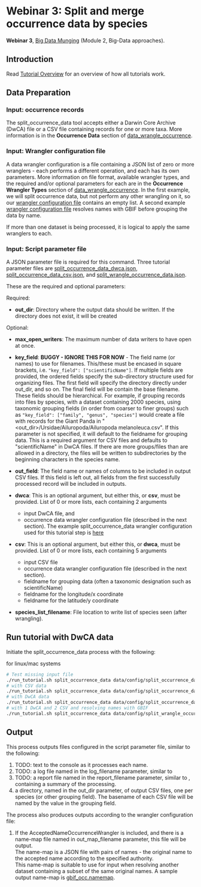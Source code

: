 # Webinar 3: Split and merge occurrence data by species

**Webinar 3**, [Big Data Munging](https://docs.google.com/document/d/1CqYkCUlY40p8NnqM-GtcLju70jrAG45FGejJ26sS3_U/edit#heading=h.eax09dyp58l1)
(Module 2, Big-Data approaches).

## Introduction

Read [Tutorial Overview](../tutorial/w1_overview.md) for an overview of how all
tutorials work.

## Data Preparation

### Input: occurrence records

The split_occurrence_data tool accepts either a Darwin Core Archive (DwCA) file or a
CSV file containing records for one or more taxa.  More information is in the
**Occurrence Data** section of [data_wrangle_occurrence](data_wrangle_occurrence.md).

### Input: Wrangler configuration file

A data wrangler configuration is a file containing a JSON list of zero or more
wranglers - each performs a different operation, and each has its own parameters.
More information on file format, available wrangler types, and the required and/or
optional parameters for each are in the **Occurrence Wrangler Types** section
of [data_wrangle_occurrence](data_wrangle_occurrence.md).  In the first example, we will
split occurrence data, but not perform any other wrangling on it, so our [wrangler
configuration file](../data/config/wrangle_nothing.json) contains an empty list.  A
second example [wrangler configuration file](../data/config/occ_wrangler_resolve.json)
resolves names with GBIF before grouping the data by name.

If more than one dataset is being processed, it is logical to apply the same wranglers 
to each.  

### Input: Script parameter file

A JSON parameter file is required for this command.  Three tutorial parameter files are 
[split_occurrence_data_dwca.json](../../data/config/split_occurrence_data_dwca.json),
[split_occurrence_data_csv.json](../../data/config/split_occurrence_data_csv.json),
and 
[split_wrangle_occurrence_data.json](../../data/config/split_wrangle_occurrence_data.json).

These are the required and optional parameters:

Required:

* **out_dir**: Directory where the output data should be written.  If the directory
  does not exist, it will be created

Optional:

* **max_open_writers**: The maximum number of data writers to have open at once.
* **key_field**: **BUGGY - IGNORE THIS FOR NOW** -
  The field name (or names) to use for filenames.  This/these must be
  encased in square brackets, i.e. `"key_field": ["scientificName"]`. If multiple
  fields are provided, the ordered fields specify the sub-directory structure used for
  organizing files.  The first field will specify the directory directly under
  out_dir, and so on.  The final field will be contain the base filename.  These
  fields should be hierarchical.  For example, if grouping records into files by
  species, with a dataset containing 2000 species, using taxonomic grouping fields
  (in order from coarser to finer groups)
  such as `"key_field": ["family", "genus", "species"]` would create a file
  with records for the Giant Panda in
  "<out_dir>/Ursidae/Ailuropoda/Ailuropoda melanoleuca.csv".
  If this parameter is not specified, it will default to the fieldname for grouping
  data.  This is a required argument for CSV files and defaults to "scientificName"
  in DwCA files.  If there are more groups/files than are allowed in a directory, the
  files will be written to subdirectories by the beginning characters in the species
  name.
* **out_field**: The field name or names of columns to be included in output CSV files.
  If this field is left out, all fields from the first successfully processed record
  will be included in outputs.
* **dwca**: This is an optional argument, but either this, or **csv**, must be provided.
  List of 0 or more lists, each containing 2 arguments

  * input DwCA file, and
  * occurrence data wrangler configuration file (described in the next section). The
    example split_occurrence_data wrangler configuration used for this tutorial step
    is [here](../../input/wrangle_occurrences.json)

* **csv**: This is an optional argument, but either this, or **dwca**, must be provided.
  List of 0 or more lists, each containing 5 arguments

  * input CSV file
  * occurrence data wrangler configuration file (described in the next section).
  * fieldname for grouping data (often a taxonomic designation such as scientificName)
  * fieldname for the longitude/x coordinate
  * fieldname for the latitude/y coordinate

* **species_list_filename**: File location to write list of species seen (after
  wrangling).

## Run tutorial with DwCA data

Initiate the split_occurrence_data process with the following:

for linux/mac systems

```zsh
# Test missing input file
./run_tutorial.sh split_occurrence_data data/config/split_occurrence_data_missing_wrangler.json
# with CSV data
./run_tutorial.sh split_occurrence_data data/config/split_occurrence_data_csv.json
# with DwCA data
./run_tutorial.sh split_occurrence_data data/config/split_occurrence_data_dwca.json
# with 1 DwCA and 2 CSV and resolving names with GBIF
./run_tutorial.sh split_occurrence_data data/config/split_wrangle_occurrence_data.json
```


## Output

This process outputs files configured in the script parameter file, similar to the 
following: 
1. TODO: text to the console as it processes each name.
2. TODO: a log file named in the log_filename parameter, similar to []()
3. TODO: a report file named in the report_filename parameter, similar to
   [](), containing a summary of the processing.
4. a directory, named in the out_dir parameter, of output CSV files, one per species (or 
   other grouping field).  The basename of each CSV file will be named by the value in 
   the grouping field.  

The process also produces outputs according to the wrangler configuration file:
1. If the AcceptedNameOccurrenceWrangler is included, and there is a name-map file 
   named in out_map_filename parameter, this file will be output.  
   The name-map is a JSON file with pairs of names - 
   the original name to the accepted name according to the specified authority.  
   This name-map is suitable to use for input when resolving another dataset containing 
   a subset of the same original names.  A sample output name-map is 
   [gbif_occ.namemap](../../data/easy_bake/gbif_occ.namemap).

